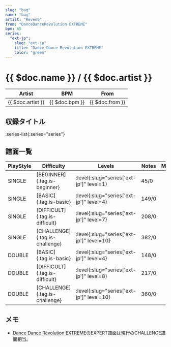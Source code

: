 ```yaml
---
slug: "bag"
name: "bag"
artist: "RevenG"
from: "DanceDanceRevolution EXTREME"
bpm: 65
series:
  "ext-jp":
    slug: "ext-jp"
    title: "Dance Dance Revolution EXTREME"
    color: "green"
---
```


# {{ $doc.name }} / {{ $doc.artist }}

|Artist|BPM|From|
|------|---|----|
|{{ $doc.artist }}|{{ $doc.bpm }}|{{ $doc.from }}|

## 収録タイトル

:series-list{:series="series"}

## 譜面一覧

|PlayStyle|Difficulty|Levels|Notes|Movie|
|---------|----------|------|-----|-----|
|SINGLE|[BEGINNER]{.tag.is-beginner}|:level{:slug="series['ext-jp']" level=1}|45/0||
|SINGLE|[BASIC]{.tag.is-basic}|:level{:slug="series['ext-jp']" level=4}|149/0||
|SINGLE|[DIFFICULT]{.tag.is-difficult}|:level{:slug="series['ext-jp']" level=7}|208/0||
|SINGLE|[CHALLENGE]{.tag.is-challenge}|:level{:slug="series['ext-jp']" level=10}|382/0||
|DOUBLE|[BASIC]{.tag.is-basic}|:level{:slug="series['ext-jp']" level=4}|148/0||
|DOUBLE|[DIFFICULT]{.tag.is-difficult}|:level{:slug="series['ext-jp']" level=8}|217/0||
|DOUBLE|[CHALLENGE]{.tag.is-challenge}|:level{:slug="series['ext-jp']" level=10}|360/0||

## メモ

- [Dance Dance Revolution EXTREME](/series/ext-jp/)のEXPERT譜面は現行のCHALLENGE譜面相当。
